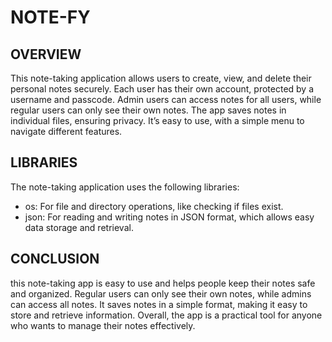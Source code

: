 # NOTE-FY
## OVERVIEW
This note-taking application allows users to create, view, and delete their personal notes securely. Each user has their own account, protected by a username and passcode. Admin users can access notes for all users, while regular users can only see their own notes. The app saves notes in individual files, ensuring privacy. It’s easy to use, with a simple menu to navigate different features.
## LIBRARIES
The note-taking application uses the following libraries:
- os: For file and directory operations, like checking if files exist.
- json: For reading and writing notes in JSON format, which allows easy data storage and retrieval.
## CONCLUSION
this note-taking app is easy to use and helps people keep their notes safe and organized. Regular users can only see their own notes, while admins can access all notes. It saves notes in a simple format, making it easy to store and retrieve information. Overall, the app is a practical tool for anyone who wants to manage their notes effectively.
